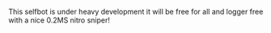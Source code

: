 This selfbot is under heavy development it will be free for all and logger free with a nice 0.2MS nitro sniper!